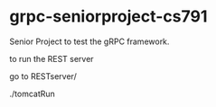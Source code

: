 # grpc-seniorproject-cs791

Senior Project to test the gRPC framework.

to run the REST server

go to RESTserver/

./tomcatRun
